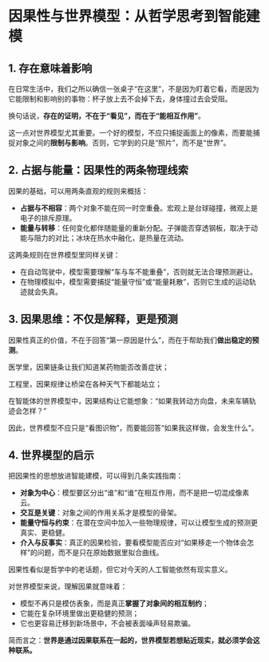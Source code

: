 # **因果性与世界模型：从哲学思考到智能建模**

## **1. 存在意味着影响**

在日常生活中，我们之所以确信一张桌子“在这里”，不是因为盯着它看，而是因为它能限制和影响别的事物：杯子放上去不会掉下去，身体撞过去会受阻。

换句话说，**存在的证明，不在于“看见”，而在于“能相互作用”**。

这一点对世界模型尤其重要。一个好的模型，不应只捕捉画面上的像素，而要能捕捉对象之间的**限制与影响**。否则，它学到的只是“照片”，而不是“世界”。

## **2. 占据与能量：因果性的两条物理线索**

因果的基础，可以用两条直观的规则来概括：

- **占据与不相容**：两个对象不能在同一时空重叠。宏观上是台球碰撞，微观上是电子的排斥原理。
- **能量与转移**：任何变化都伴随能量的重新分配。子弹能否穿透钢板，取决于动能与阻力的对比；冰块在热水中融化，是热量在流动。

这两条规则在世界模型里同样关键：

- 在自动驾驶中，模型需要理解“车与车不能重叠”，否则就无法合理预测避让。
- 在物理模拟中，模型需要捕捉“能量守恒”或“能量耗散”，否则它生成的运动轨迹就会失真。

## **3. 因果思维：不仅是解释，更是预测**

因果性真正的价值，不在于回答“第一原因是什么”，而在于帮助我们**做出稳定的预测**。

医学里，因果链条让我们知道某药物能否改善症状；

工程里，因果规律让桥梁在各种天气下都能站立；

在智能体的世界模型中，因果结构让它能想象：“如果我转动方向盘，未来车辆轨迹会怎样？”

因此，世界模型不应只是“看图识物”，而要能回答“如果我这样做，会发生什么”。

## **4. 世界模型的启示**

把因果性的思想放进智能建模，可以得到几条实践指南：

- **对象为中心**：模型要区分出“谁”和“谁”在相互作用，而不是把一切混成像素云。
- **交互是关键**：对象之间的作用关系才是模型的骨架。
- **能量守恒与约束**：在潜在空间中加入一些物理规律，可以让模型生成的预测更真实、更稳健。
- **介入与反事实**：真正的因果检验，要看模型能否应对“如果移走一个物体会怎样”的问题，而不是只在原始数据里拟合曲线。

因果性看似是哲学中的老话题，但它对今天的人工智能依然有现实意义。

对世界模型来说，理解因果就意味着：

- 模型不再只是模仿表象，而是真正**掌握了对象间的相互制约**；
- 它能在复杂环境里做出更稳健的预测；
- 它也更容易迁移到新场景中，不会被表面噪声轻易欺骗。

简而言之：**世界是通过因果联系在一起的，世界模型若想贴近现实，就必须学会这种联系。**